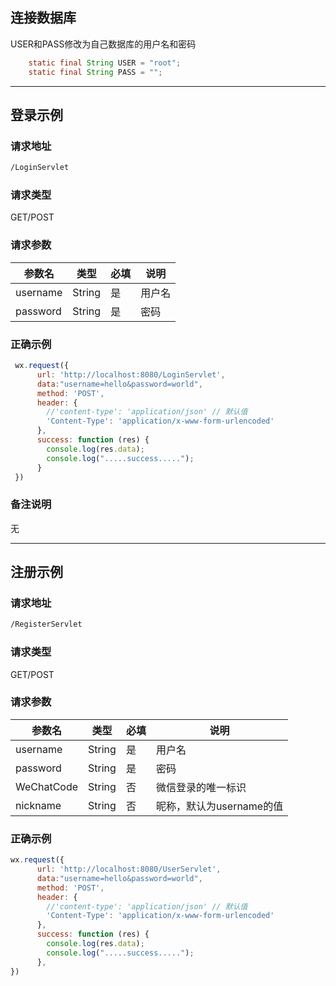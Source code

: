 ## 连接数据库

USER和PASS修改为自己数据库的用户名和密码

```java
    static final String USER = "root";
    static final String PASS = "";
```

---

## 登录示例

### 请求地址

```xml
/LoginServlet
```

### 请求类型

GET/POST

### 请求参数

| 参数名   | 类型   | 必填 | 说明   |
| -------- | ------ | ---- | ------ |
| username | String | 是   | 用户名 |
| password | String | 是   | 密码   |

### 正确示例

```javascript
 wx.request({
      url: 'http://localhost:8080/LoginServlet',
      data:"username=hello&password=world",
      method: 'POST',
      header: {
        //'content-type': 'application/json' // 默认值
        'Content-Type': 'application/x-www-form-urlencoded'
      },
      success: function (res) {
        console.log(res.data);
        console.log(".....success.....");
      }
 })
```

### 备注说明

无

---

## 注册示例

### 请求地址

```xml
/RegisterServlet
```

### 请求类型

GET/POST

### 请求参数

| 参数名     | 类型   | 必填 | 说明                     |
| ---------- | ------ | ---- | ------------------------ |
| username   | String | 是   | 用户名                   |
| password   | String | 是   | 密码                     |
| WeChatCode | String | 否   | 微信登录的唯一标识       |
| nickname   | String | 否   | 昵称，默认为username的值 |

### 正确示例

```javascript
wx.request({
      url: 'http://localhost:8080/UserServlet',
      data:"username=hello&password=world",
      method: 'POST',
      header: {
        //'content-type': 'application/json' // 默认值
        'Content-Type': 'application/x-www-form-urlencoded'
      },
      success: function (res) {
        console.log(res.data);
        console.log(".....success.....");
      },
})
```

